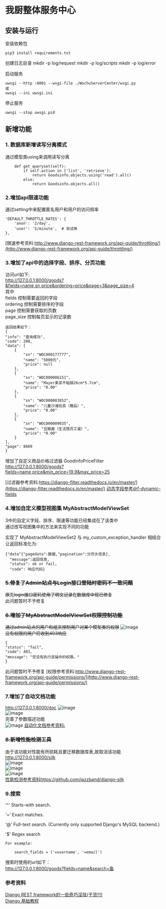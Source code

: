# 我厨整体服务中心

## 安装与运行
安装依赖包

    pip3 install requirements.txt
    
创建日志目录
    mkdir -p log/request
    mkdir -p log/scripts
    mkdir -p log/error
    

启动服务

    uwsgi --http :8001 --wsgi-file ./WochuServerCenter/wsgi.py  
    或  
    uwsgi --ini uwsgi.ini

停止服务
  
    uwsgi --stop uwsgi.pid

## 新增功能
### 1. 数据库新增读写分离模式  
通过模型类using来调用读写分离

        def get_queryset(self):  
            if self.action in ['list', 'retrieve']:  
                return Goodsinfo.objects.using('read').all()  
            else:  
                return Goodsinfo.objects.all()  
                
### 2.增加api限速功能  
通过setting中来配置匿名用户和用户的访问频率

    'DEFAULT_THROTTLE_RATES': {
        'anon': '2/day',
        'user': '5/minute',  # 测试用
    },
[限速参考资料:http://www.django-rest-framework.org/api-guide/throttling/](http://www.django-rest-framework.org/api-guide/throttling/)
    
### 3.增加了api中的选择字段、排序、分页功能  
访问url如下:  
http://127.0.0.1:8000/goods?&fields=name,sn,price&ordering=price&page=3&page_size=4  
其中  
fields 控制需要返回的字段  
ordering 控制需要排序的字段  
page  控制需要获取的页数  
page_size 控制每页显示的记录数

    返回结果如下：
    {
    "info": "查询成功",
    "code": 200,
    "data": [
        {
            "sn": "WOC000177777",
            "name": "5000元",
            "price": null
        },
        {
            "sn": "WOC000006151",
            "name": "Mayer美亚不粘锅26cm*5.7cm",
            "price": "0.00"
        },
        {
            "sn": "WOC000003852",
            "name": "儿童沙滩玩具（赠品）",
            "price": "0.00"
        },
        {
            "sn": "WOC000009035",
            "name": "豆瓣酱（生活馆员工餐）",
            "price": "0.00"
        }
    ],
    "page": 8609
    }  
    
增加了自定义商品价格过滤器 GoodinfoPriceFilter  
http://127.0.0.1:8000/goods?fields=name,price&min_price=19.9&max_price=25

[过滤器参考资料:https://django-filter.readthedocs.io/en/master/](https://django-filter.readthedocs.io/en/master/)
[动态字段参考drf-dynamic-fields](https://github.com/dbrgn/drf-dynamic-fields)
### 4.增加自定义模型视图集 MyAbstractModelViewSet  
3中的自定义字段、排序、限速等功能已经集成在了该类中  
通过改写视图集中的方法来实现不同的功能  

实现了 MyAbstractModelViewSet2 与 my_custom_exception_handler 相结合  
让返回标准化为: 

    {"data"{"pagedata":数据,"pagination":分页头信息},
      "message":返回信息,
      "status": ok or fail,
      "code": 响应代码}

### ~~5.修复了Admin站点与Login接口登陆时密码不一致问题~~  
~~原先login接口密码使用了明文记录在数据库中现已修复~~  
此问题暂时不予修复


### ~~6.增加了MyAbstractModelViewSet权限控制功能~~  
~~通过admin站点的用户和组来控制用户对某个模型类的权限~~ 
![image](static/readme/permission1.png)  
~~没有权限的用户将收到403响应~~  

    {
    "status": "fail",
    "code": 403,
    "message": "您没有执行该操作的权限。"
    }
此问题暂时不予修复
[权限参考资料:http://www.django-rest-framework.org/api-guide/permissions/](http://www.django-rest-framework.org/api-guide/permissions/)  
### 7.增加了自动文档功能  
http://127.0.0.1:8000/doc
![image](static/readme/doc1.png)  
![image](static/readme/doc2.png)  
完善了参数描述功能  
![image](static/readme/doc3.png)
[自动化文档参考资料:](http://www.django-rest-framework.org/topics/documenting-your-api/) 

### ~~8.新增性能检测工具~~  
由于该功能对性能有所损耗且要迁移数据库表,故取消该功能  
http://127.0.0.1:8000/silk  
![image](static/readme/silk1.png)  
![image](static/readme/silk2.png)  
![image](static/readme/silk3.png)  
[性能检测参考资料https://github.com/jazzband/django-silk](https://github.com/jazzband/django-silk)

### 9.搜索
'^' Starts-with search.

'=' Exact matches.

'@' Full-text search. (Currently only supported Django's MySQL backend.)

'$' Regex search

    For example:

        search_fields = ('=username', '=email')
        
 搜索时使用的url如下：  
 http://127.0.0.1:8000/goods?fields=name&search=鱼

### 参考资料
[Django REST framework的一些奇巧淫技(干货!!!)](https://www.jianshu.com/p/f3606a5def69)  
[Django 基础教程](https://code.ziqiangxuetang.com/django/django-tutorial.html)  